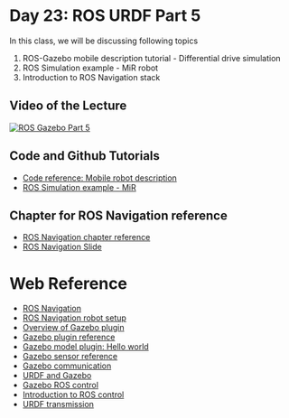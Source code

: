 # Day 23: ROS URDF Part 5

In this class, we will be discussing following topics

1. ROS-Gazebo mobile description tutorial - Differential drive simulation
2. ROS Simulation example - MiR robot 
3. Introduction to ROS Navigation stack


## Video of the Lecture

[![ROS Gazebo Part 5](https://img.youtube.com/vi/0CXF4oV1XFA/0.jpg)](https://drive.google.com/file/d/1IEvSfxkNl489lWUVWznic0RaLllRky9f/view?usp=sharing)


## Code and Github Tutorials

* [Code reference: Mobile robot description](code/mobile_description)
* [ROS Simulation example - MiR](https://github.com/dfki-ric/mir_robot)


## Chapter for ROS Navigation reference

* [ROS Navigation chapter reference](chapter/navigation_reference.pdf)
* [ ROS Navigation Slide](slide/ros_navigation.pdf)

# Web Reference

* [ROS Navigation](http://wiki.ros.org/navigation)
* [ROS Navigation robot setup](http://wiki.ros.org/navigation/Tutorials/RobotSetup)
* [Overview of Gazebo plugin](http://gazebosim.org/tutorials?tut=plugins_hello_world)
* [Gazebo plugin reference](http://gazebosim.org/tutorials?tut=ros_gzplugins)
* [Gazebo model plugin: Hello world](http://gazebosim.org/tutorials?tut=plugins_model)
* [Gazebo sensor reference](http://gazebosim.org/tutorials?tut=sensor_noise&cat=sensors)
* [Gazebo communication](http://gazebosim.org/tutorials?tut=topics_subscribed&cat=transport#Overview)
* [URDF and Gazebo](http://gazebosim.org/tutorials?tut=ros_urdf)
* [Gazebo ROS control](http://gazebosim.org/tutorials/?tut=ros_control)
* [Introduction to ROS control](http://wiki.ros.org/ros_control)
* [URDF transmission](https://wiki.ros.org/urdf/XML/Transmission)
